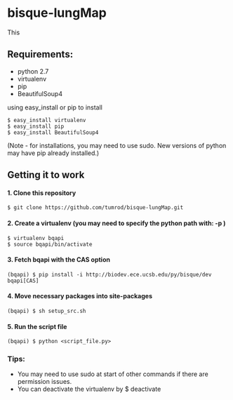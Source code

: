 # bisque-lungMap
This


## Requirements:
- python 2.7
- virtualenv 
- pip
- BeautifulSoup4

using easy_install or pip to install
```
$ easy_install virtualenv
$ easy_install pip
$ easy_install BeautifulSoup4
```

(Note - for installations, you may need to use sudo. New versions of python may have pip already installed.)


## Getting it to work

#### 1. Clone this repository
```
$ git clone https://github.com/tumrod/bisque-lungMap.git
```

#### 2. Create a virtualenv  (you may need to specify the python path with: -p <python path>)
```
$ virtualenv bqapi
$ source bqapi/bin/activate 
```

#### 3. Fetch bqapi with the CAS option
```
(bqapi) $ pip install -i http://biodev.ece.ucsb.edu/py/bisque/dev bqapi[CAS]
```

#### 4. Move necessary packages into site-packages
```
(bqapi) $ sh setup_src.sh
```

#### 5. Run the script file
```
(bqapi) $ python <script_file.py>
```

### Tips: 
- You may need to use sudo at start of other commands if there are permission issues.
- You can deactivate the virtualenv by $ deactivate 

